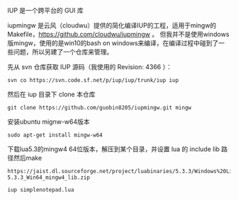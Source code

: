 IUP 是一个跨平台的 GUI 库

iupmingw 是云风（cloudwu）提供的简化编译IUP的工程，适用于mingw的 Makefile，https://github.com/cloudwu/iupmingw 。
但我并不是使用windows版mingw，使用的是win10的bash on windows来编译，在编译过程中碰到了一些问题，所以另建了一个仓库来管理。

先从 svn 仓库获取 IUP 源码（我使用的 Revision: 4366 ）：

```
svn co https://svn.code.sf.net/p/iup/iup/trunk/iup iup
```

然后在 iup 目录下 clone 本仓库

```
git clone https://github.com/guobin8205/iupmingw.git mingw
```

安装ubuntu mignw-w64版本
```
sudo apt-get install mingw-w64
```


下载lua5.3的mingw4 64位版本，解压到某个目录，并设置 lua 的 include lib 路径然后make
```
https://jaist.dl.sourceforge.net/project/luabinaries/5.3.3/Windows%20Libraries/Static/lua-5.3.3_Win64_mingw4_lib.zip
```

```
iup simplenotepad.lua
```
